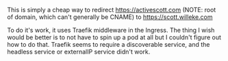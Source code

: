This is simply a cheap way to redirect https://activescott.com (NOTE: root of domain, which can't generally be CNAME) to https://scott.willeke.com

To do it's work, it uses Traefik middleware in the Ingress.
The thing I wish would be better is to not have to spin up a pod at all but I couldn't figure out how to do that. Traefik seems to require a discoverable service, and the headless service or externalIP service didn't work.
